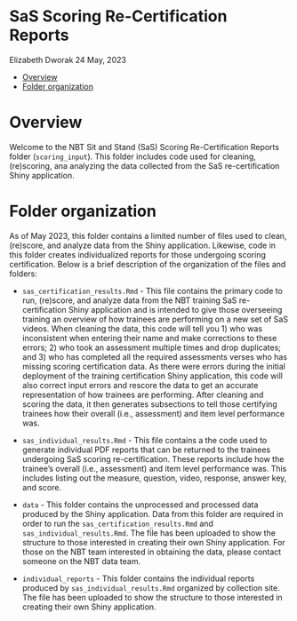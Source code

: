 SaS Scoring Re-Certification Reports
================
Elizabeth Dworak
24 May, 2023

- <a href="#overview" id="toc-overview">Overview</a>
- <a href="#folder-organization" id="toc-folder-organization">Folder
  organization</a>

# Overview

Welcome to the NBT Sit and Stand (SaS) Scoring Re-Certification Reports
folder (`scoring_input`). This folder includes code used for cleaning,
(re)scoring, ana analyzing the data collected from the SaS
re-certification Shiny application.

# Folder organization

As of May 2023, this folder contains a limited number of files used to
clean, (re)score, and analyze data from the Shiny application. Likewise,
code in this folder creates individualized reports for those undergoing
scoring certification. Below is a brief description of the organization
of the files and folders:

- `sas_certification_results.Rmd` - This file contains the primary code
  to run, (re)score, and analyze data from the NBT training SaS
  re-certification Shiny application and is intended to give those
  overseeing training an overview of how trainees are performing on a
  new set of SaS videos. When cleaning the data, this code will tell
  you 1) who was inconsistent when entering their name and make
  corrections to these errors; 2) who took an assessment multiple times
  and drop duplicates; and 3) who has completed all the required
  assessments verses who has missing scoring certification data. As
  there were errors during the initial deployment of the training
  certification Shiny application, this code will also correct input
  errors and rescore the data to get an accurate representation of how
  trainees are performing. After cleaning and scoring the data, it then
  generates subsections to tell those certifying trainees how their
  overall (i.e., assessment) and item level performance was.

- `sas_individual_results.Rmd` - This file contains a the code used to
  generate individual PDF reports that can be returned to the trainees
  undergoing SaS scoring re-certification. These reports include how the
  trainee’s overall (i.e., assessment) and item level performance was.
  This includes listing out the measure, question, video, response,
  answer key, and score.

- `data` - This folder contains the unprocessed and processed data
  produced by the Shiny application. Data from this folder are required
  in order to run the `sas_certification_results.Rmd` and
  `sas_individual_results.Rmd`. The file has been uploaded to show the
  structure to those interested in creating their own Shiny application.
  For those on the NBT team interested in obtaining the data, please
  contact someone on the NBT data team.

- `individual_reports` - This folder contains the individual reports
  produced by `sas_individual_results.Rmd` organized by collection site.
  The file has been uploaded to show the structure to those interested
  in creating their own Shiny application.
